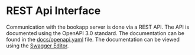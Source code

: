 # REST Api Interface

Communication with the bookapp server is done via a REST API. The API is documented using the OpenAPI 3.0 standard. The documentation can be found in the [docs/openapi.yaml](docs/openapi.yaml) file. The documentation can be viewed using the [Swagger Editor](https://editor.swagger.io/).
